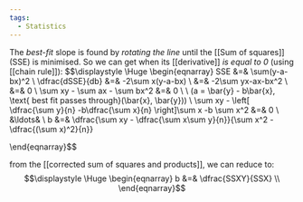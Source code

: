 ```yaml
---
tags:
  - Statistics
---
```

The *best-fit* slope is found by *rotating the line* until the [[Sum of squares]] (SSE) is minimised. So we can get when its [[derivative]] *is equal to 0* (using [[chain rule]]):
$$\displaystyle \Huge \begin{eqnarray} 
SSE &=& \sum(y-a-bx)^2 \\
\dfrac{dSSE}{db} &=& -2\sum x(y-a-bx) \\
&=& -2\sum yx-ax-bx^2 \\
&=& 0 \\
\sum xy - \sum ax - \sum bx^2 &=& 0 \\ \\
(a = \bar{y} - b\bar{x}, \text{ best fit passes through}(\bar{x}, \bar{y})) \\
\sum xy - \left[ \dfrac{\sum y}{n} -b\dfrac{\sum x}{n} \right]\sum x -b \sum x^2 &=& 0 \\
&\ldots& \\
b &=& \dfrac{\sum xy - \dfrac{\sum x\sum y}{n}}{\sum x^2 - \dfrac{(\sum x)^2}{n}}

\end{eqnarray}$$

from the [[corrected sum of squares and products]], we can reduce to:
$$\displaystyle \Huge \begin{eqnarray} 
b &=& \dfrac{SSXY}{SSX} \\
\end{eqnarray}$$
